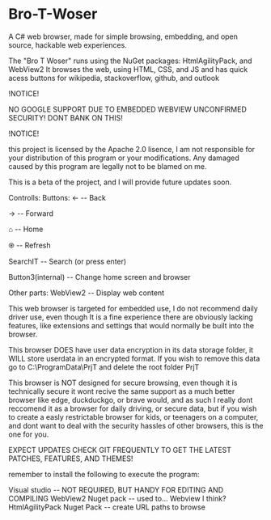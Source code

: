 # Bro-T-Woser
A C# web browser, made for simple browsing, embedding, and open source, hackable web experiences.


The "Bro T Woser" runs using the NuGet packages: HtmlAgilityPack, and WebView2
It browses the web, using HTML, CSS, and JS and has quick acess buttons for wikipedia, stackoverflow, github, and outlook

!NOTICE!

NO GOOGLE SUPPORT DUE TO EMBEDDED WEBVIEW
UNCONFIRMED SECURITY! DONT BANK ON THIS!

!NOTICE!

this project is licensed by the Apache 2.0 lisence, I am not responsible for your distribution of this program or your modifications. Any damaged caused by this program are legally not to be blamed on me.

This is a beta of the project, and I will provide future updates soon.


Controlls:
Buttons:
<-  -- Back

->  -- Forward

⌂   -- Home

֎   -- Refresh

SearchIT -- Search (or press enter)

Button3(internal) -- Change home screen and browser


Other parts:
WebView2 -- Display web content


This web browser is targeted for embedded use, I do not recommend daily driver use, even though It is a fine experience there are obviously lacking features, like extensions and settings that would normally be built into the browser.

This browser DOES have user data encryption in its data storage folder, it WILL store userdata in an encrypted format. If you wish to remove this data go to C:\ProgramData\PrjT and delete the root folder PrjT

This browser is NOT designed for secure browsing, even though it is technically secure it wont recive the same support as a much better browser like edge, duckduckgo, or brave would, and as such I really dont reccomend it as a browser for daily driving, or secure data, but if you wish to create a easly restrictable browser for kids, or teenagers on a computer, and dont want to deal with the security hassles of other browsers, this is the one for you.

EXPECT UPDATES CHECK GIT FREQUENTLY TO GET THE LATEST PATCHES, FEATURES, AND THEMES!

remember to install the following to execute the program:

Visual studio -- NOT REQUIRED, BUT HANDY FOR EDITING AND COMPILING
WebView2 Nuget pack -- used to... Webview I think?
HtmlAgilityPack Nuget Pack -- create URL paths to browse
